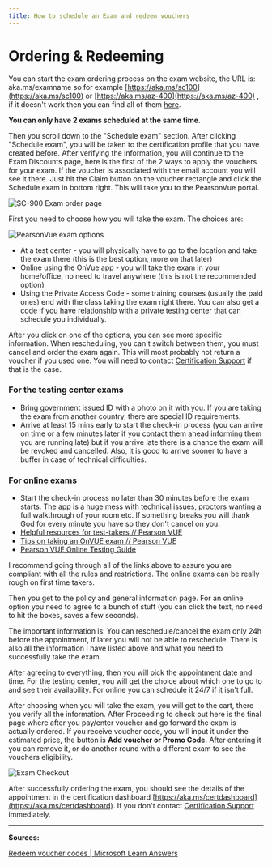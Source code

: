 ```yaml
---
title: How to schedule an Exam and redeem vouchers
---
```


# Ordering & Redeeming

You can start the exam ordering process on the exam website, the URL is: aka.ms/examname so for example [https://aka.ms/sc100](https://aka.ms/sc100) or [https://aka.ms/az-400](https://aka.ms/az-400) , if it doesn't work then you can find all of them [here](https://aka.ms/traincertposter).

**You can only have 2 exams scheduled at the same time.**

Then you scroll down to the "Schedule exam" section. After clicking "Schedule exam", you will be taken to the certification profile that you have created before. After verifying the information, you will continue to the Exam Discounts page, here is the first of the 2 ways to apply the vouchers for your exam. If the voucher is associated with the email account you will see it there. Just hit the Claim button on the voucher rectangle and click the Schedule exam in bottom right. This will take you to the PearsonVue portal.

<img title="" src="/sc900examorderpage.webp" alt="SC-900 Exam order page">

First you need to choose how you will take the exam. The choices are:

<img title="" src="/pearsonvueexamoptions.webp" alt="PearsonVue exam options">

* At a test center - you will physically have to go to the location and take the exam there (this is the best option, more on that later)
* Online using the OnVue app - you will take the exam in your home/office, no need to travel anywhere (this is not the recommended option)
* Using the Private Access Code - some training courses (usually the paid ones) end with the class taking the exam right there. You can also get a code if you have relationship with a private testing center that can schedule you individually.

After you click on one of the options, you can see more specific information. When rescheduling, you can't switch between them, you must cancel and order the exam again. This will most probably not return a voucher if you used one. You will need to contact [Certification Support](https://aka.ms/certificationsupport) if that is the case.

### For the testing center exams

* Bring government issued ID with a photo on it with you. If you are taking the exam from another country, there are special ID requirements.
* Arrive at least 15 mins early to start the check-in process (you can arrive on time or a few minutes later if you contact them ahead informing them you are running late) but if you arrive late there is a chance the exam will be revoked and cancelled. Also, it is good to arrive sooner to have a buffer in case of technical difficulties.

### For online exams

* Start the check-in process no later than 30 minutes before the exam starts. The app is a huge mess with technical issues, proctors wanting a full walkthrough of your room etc. If something breaks you will thank God for every minute you have so they don't cancel on you.
* [Helpful resources for test-takers // Pearson VUE](https://home.pearsonvue.com/Test-takers/Resources.aspx?ot=collapse15)
* [Tips on taking an OnVUE exam // Pearson VUE](https://home.pearsonvue.com/onvue-tips)
* [Pearson VUE Online Testing Guide](https://home.pearsonvue.com/Test-takers/onvue/guide)

I recommend going through all of the links above to assure you are compliant with all the rules and restrictions. The online exams can be really rough on first time takers.

Then you get to the policy and general information page. For an online option you need to agree to a bunch of stuff (you can click the text, no need to hit the boxes, saves a few seconds).

The important information is: You can reschedule/cancel the exam only 24h before the appointment, if later you will not be able to reschedule. There is also all the information I have listed above and what you need to successfully take the exam.

After agreeing to everything, then you will pick the appointment date and time. For the testing center, you will get the choice about which one to go to and see their availability. For online you can schedule it 24/7 if it isn't full.

After choosing when you will take the exam, you will get to the cart, there you verify all the information. After Proceeding to check out here is the final page where after you pay/enter voucher and go forward the exam is actually ordered. If you receive voucher code, you will input it under the estimated price, the button is **Add voucher or Promo Code**. After entering it you can remove it, or do another round with a different exam to see the vouchers eligibility.

<img title="" src="/examcheckout.webp" alt="Exam Checkout">

After successfully ordering the exam, you should see the details of the appointment in the certification dashboard [https://aka.ms/certdashboard](https://aka.ms/certdashboard). If you don't contact [Certification Support](https://aka.ms/certificationsupport) immediately. 

---

**Sources:**

[Redeem voucher codes | Microsoft Learn Answers](https://learn.microsoft.com/en-us/answers/questions/32197/how-to-redeem-microsoft-certification-exam-voucher)
